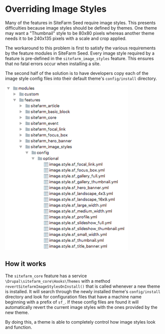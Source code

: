# Overriding Image Styles

Many of the features in SiteFarm Seed require image styles. This presents
difficulties because image styles should be defined by themes. One theme may
want a "Thumbnail" style to be 80x80 pixels whereas another theme needs it to be
240x135 pixels with a scale and crop applied.

The workaround to this problem is first to satisfy the various requirements by
the feature modules in SiteFarm Seed. Every image style required by a feature is
pre-defined in the `sitefarm_image_styles` feature. This ensures that no fatal
errors occur when installing a site.

The second half of the solution is to have developers copy each of the image
style config files into their default theme's `config/install` directory.

![Screenshot of file structure to image style config files](./images/image-style-config-directory.png)

## How it works

The `sitefarm_core` feature has a service `\Drupal\sitefarm_core\Hooks\Themes`
with a method `revertSitefarmImageStylesOnInstall()` that is called whenever a
new theme is installed. It will search through the newly installed theme's
`config/install` directory and look for configuration files that have a machine
name beginning with a prefix of `sf_`. If these config files are found it will
automatically revert the current image styles with the ones provided by the new
theme.

By doing this, a theme is able to completely control how image styles look and
function.
